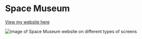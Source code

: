 # Space Museum 

[View my website here](https://sophiedeakin.github.io/Space-Museum/)

![image of Space Museum website on different types of screens](spacemuseum-amiresponsive.png)
